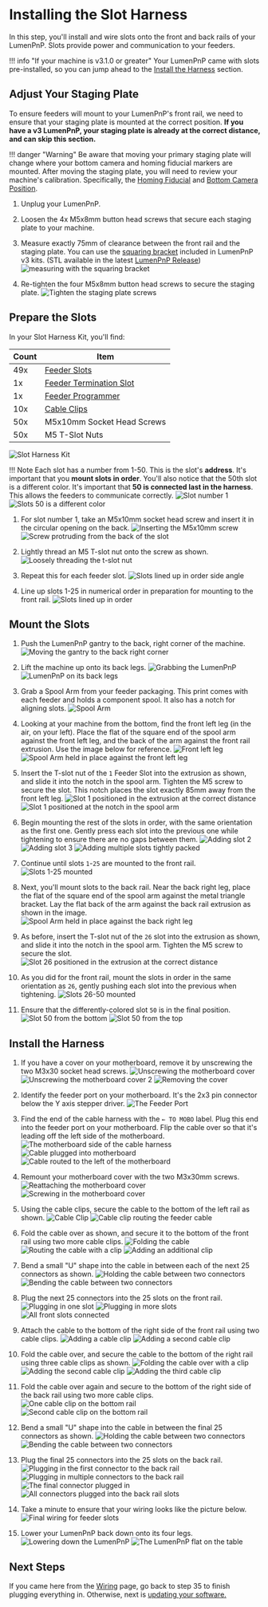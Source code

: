# Installing the Slot Harness

In this step, you'll install and wire slots onto the front and back rails of your LumenPnP. Slots provide power and communication to your feeders.

!!! info "If your machine is v3.1.0 or greater"
    Your LumenPnP came with slots pre-installed, so you can jump ahead to the [Install the Harness](#install-the-harness) section.

## Adjust Your Staging Plate

To ensure feeders will mount to your LumenPnP's front rail, we need to ensure that your staging plate is mounted at the correct position. **If you have a v3 LumenPnP, your staging plate is already at the correct distance, and can skip this section.**

!!! danger "Warning"
    Be aware that moving your primary staging plate will change where your bottom camera and homing fiducial markers are mounted. After moving the staging plate, you will need to review your machine's calibration. Specifically, the [Homing Fiducial](../../openpnp/calibration/4-homing-fiducial/index.md#tuning-the-homing-fiducial) and [Bottom Camera Position](../../openpnp/calibration/7-bottom-camera-position/index.md).

1. Unplug your LumenPnP.

2. Loosen the 4x M5x8mm button head screws that secure each staging plate to your machine.

3. Measure exactly 75mm of clearance between the front rail and the staging plate. You can use the [squaring bracket](https://github.com/opulo-inc/lumenpnp/blob/main/pnp/cad/FDM/squaring-bracket.FCStd) included in LumenPnP v3 kits. (STL available in the latest [LumenPnP Release](https://github.com/opulo-inc/lumenpnp/releases))
  ![measuring with the squaring bracket](img/staging-plate-spacing.png)

4. Re-tighten the four M5x8mm button head screws to secure the staging plate.
   ![Tighten the staging plate screws](img/staging-right-screw-1.JPG)

## Prepare the Slots

In your Slot Harness Kit, you'll find:

| Count | Item                                |
| ----- | ----------------------------------- |
| 49x   | [Feeder Slots][slot-url]            |
| 1x    | [Feeder Termination Slot][slot-url] |
| 1x    | [Feeder Programmer][slot-url]       |
| 10x   | [Cable Clips][clip-url]             |
| 50x   | M5x10mm Socket Head Screws          |
| 50x   | M5 T-Slot Nuts                      |

![Slot Harness Kit](img/IMG_1969.JPG)

!!! Note
    Each slot has a number from 1-50. This is the slot's **address**. It's important that you **mount slots in order**. You'll also notice that the 50th slot is a different color. It's important that **50 is connected last in the harness**. This allows the feeders to communicate correctly.
      ![Slot number 1](img/IMG_2023.JPG)
      ![Slots 50 is a different color](img/IMG_1973.JPG)

1. For slot number 1, take an M5x10mm socket head screw and insert it in the circular opening on the back.
   ![Inserting the M5x10mm screw](img/IMG_2026.JPG)
   ![Screw protruding from the back of the slot](img/IMG_2027.JPG)

2. Lightly thread an M5 T-slot nut onto the screw as shown.
   ![Loosely threading the t-slot nut](img/IMG_2029.JPG)

3. Repeat this for each feeder slot.
   ![Slots lined up in order side angle](img/IMG_2039.JPG)

4. Line up slots 1-25 in numerical order in preparation for mounting to the front rail.
   ![Slots lined up in order](img/IMG_2038.JPG)

## Mount the Slots

1. Push the LumenPnP gantry to the back, right corner of the machine.
   ![Moving the gantry to the back right corner](img/IMG_1959.JPG)
2. Lift the machine up onto its back legs.
   ![Grabbing the LumenPnP](img/IMG_1962.JPG)
   ![LumenPnP on its back legs](img/IMG_1963.JPG)
3. Grab a Spool Arm from your feeder packaging. This print comes with each feeder and holds a component spool. It also has a notch for aligning slots.
   ![Spool Arm](img/IMG_1968.JPG)

4. Looking at your machine from the bottom, find the front left leg (in the air, on your left). Place the flat of the square end of the spool arm against the front left leg, and the back of the arm against the front rail extrusion. Use the image below for reference.
   ![Front left leg](img/IMG_2030.JPG)
   ![Spool Arm held in place against the front left leg](img/IMG_2032.JPG)

5. Insert the T-slot nut of the `1` Feeder Slot into the extrusion as shown, and slide it into the notch in the spool arm. Tighten the M5 screw to secure the slot. This notch places the slot exactly 85mm away from the front left leg.
   ![Slot 1 positioned in the extrusion at the correct distance](img/IMG_2034.JPG)
   ![Slot 1 positioned at the notch in the spool arm](img/IMG_2037.JPG)

6. Begin mounting the rest of the slots in order, with the same orientation as the first one. Gently press each slot into the previous one while tightening to ensure there are no gaps between them.
   ![Adding slot 2](img/IMG_2044.JPG)
   ![Adding slot 3](img/IMG_2045.JPG)
   ![Adding multiple slots tightly packed](img/IMG_2049.JPG)

7. Continue until slots `1`-`25` are mounted to the front rail.
   ![Slots 1-25 mounted](img/IMG_2047.JPG)

8. Next, you'll mount slots to the back rail. Near the back right leg, place the flat of the square end of the spool arm against the metal triangle bracket. Lay the flat back of the arm against the back rail extrusion as shown in the image.
   ![Spool Arm held in place against the back right leg](img/IMG_2057.JPG)

9. As before, insert the T-slot nut of the `26` slot into the extrusion as shown, and slide it into the notch in the spool arm. Tighten the M5 screw to secure the slot.
   ![Slot 26 positioned in the extrusion at the correct distance](img/IMG_2059.JPG)

10. As you did for the front rail, mount the slots in order in the same orientation as `26`, gently pushing each slot into the previous when tightening.
   ![Slots 26-50 mounted](img/IMG_2062.JPG)

11. Ensure that the differently-colored slot `50` is in the final position.
   ![Slot 50 from the bottom](img/IMG_2065.JPG)
   ![Slot 50 from the top](img/IMG_2069.JPG)

## Install the Harness

1. If you have a cover on your motherboard, remove it by unscrewing the two M3x30 socket head screws.
   ![Unscrewing the motherboard cover](img/IMG_2073.JPG)
   ![Unscrewing the motherboard cover 2](img/IMG_2075.JPG)
   ![Removing the cover](img/IMG_2076.JPG)

2. Identify the feeder port on your motherboard. It's the 2x3 pin connector below the Y axis stepper driver.
  ![The Feeder Port](img/IMG_2081.JPG)

3. Find the end of the cable harness with the `← TO MOBO` label. Plug this end into the feeder port on your motherboard. Flip the cable over so that it's leading off the left side of the motherboard.
   ![The motherboard side of the cable harness](img/IMG_2084.JPG)
   ![Cable plugged into motherboard](img/IMG_2089.JPG)
   ![Cable routed to the left of the motherboard](img/IMG_2090.JPG)

4. Remount your motherboard cover with the two M3x30mm screws.
   ![Reattaching the motherboard cover](img/IMG_2093.JPG)
   ![Screwing in the motherboard cover](img/IMG_2094.JPG)

5. Using the cable clips, secure the cable to the bottom of the left rail as shown.
   ![Cable Clip](img/IMG_2096.JPG)
   ![Cable clip routing the feeder cable](img/IMG_2098.JPG)

6. Fold the cable over as shown, and secure it to the bottom of the front rail using two more cable clips.
   ![Folding the cable](img/IMG_2099.JPG)
   ![Routing the cable with a clip](img/IMG_2100.JPG)
   ![Adding an additional clip](img/IMG_2101.JPG)

7. Bend a small "U" shape into the cable in between each of the next 25 connectors as shown.
   ![Holding the cable between two connectors](img/IMG_2131.JPG)
   ![Bending the cable between two connectors](img/IMG_2132.JPG)

8. Plug the next 25 connectors into the 25 slots on the front rail.
   ![Plugging in one slot](img/IMG_2102.JPG)
   ![Plugging in more slots](img/IMG_2103.JPG)
   ![All front slots connected](img/IMG_2105.JPG)

9. Attach the cable to the bottom of the right side of the front rail using two cable clips.
   ![Adding a cable clip](img/IMG_2108.JPG)
   ![Adding a second cable clip](img/IMG_2109.JPG)

10. Fold the cable over, and secure the cable to the bottom of the right rail using three cable clips as shown.
   ![Folding the cable over with a clip](img/IMG_2110.JPG)
   ![Adding the second cable clip](img/IMG_2111.JPG)
   ![Adding the third cable clip](img/IMG_2112.JPG)

11. Fold the cable over again and secure to the bottom of the right side of the back rail using two more cable clips.
   ![One cable clip on the bottom rail](img/IMG_2113.JPG)
   ![Second cable clip on the bottom rail](img/IMG_2114.JPG)

12. Bend a small "U" shape into the cable in between the final 25 connectors as shown.
   ![Holding the cable between two connectors](img/IMG_2131.JPG)
   ![Bending the cable between two connectors](img/IMG_2132.JPG)

13. Plug the final 25 connectors into the 25 slots on the back rail.
   ![Plugging in the first connector to the back rail](img/IMG_2115.JPG)
   ![Plugging in multiple connectors to the back rail](img/IMG_2116.JPG)
   ![The final connector plugged in](img/IMG_2117.JPG)
   ![All connectors plugged into the back rail slots](img/IMG_2119.JPG)

14. Take a minute to ensure that your wiring looks like the picture below.
   ![Final wiring for feeder slots](img/IMG_2120.JPG)

15. Lower your LumenPnP back down onto its four legs.
   ![Lowering down the LumenPnP](img/IMG_2122.JPG)
   ![The LumenPnP flat on the table](img/IMG_2125.JPG)

## Next Steps

If you came here from the [Wiring](../../semi-assembly/wiring/index.md) page, go back to step 35 to finish plugging everything in. Otherwise, next is [updating your software.](../3-software-update/software-update.md)

[clip-url]: https://github.com/opulo-inc/lumenpnp/blob/main/pnp/cad/FDM/extrusion-cable-clip.FCStd
[slot-url]: https://github.com/opulo-inc/feeder
